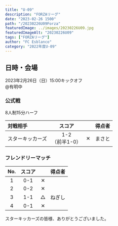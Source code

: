 ```yaml
---
title: "U-09"
description: "FORZAリーグ"
date: "2023-02-26 1500"
path: "/20230226U09Forza"
featuredImage: ../images/20230226U09.jpg
featuredImageAlt: "20230226U09"
tags: ["FORZAリーグ"]
author: "FC Esblanco"
category: "2022年度U-09"
---
```


## 日時・会場

2023年2月26日（日）15:00キックオフ  
@有明中

### 公式戦
8人制15分ハーフ　

| 対戦相手| スコア |   | 得点者  |
|:----|:------:|:-:|:--------|
| スターキッカーズ| 1-2<br>（前半1-0） | ✕ |まさと|

### フレンドリーマッチ

| No.| スコア |   | 得点者  |
|:--:|:------:|:-:|:--------|
| 1  | 0-1 | ✕ ||
| 2  | 0-2 | ✕ ||
| 3  | 1-1 | △ |ねぎし|
| 4  | 0-1 | ✕ ||

スターキッカーズの皆様、ありがとうございました。